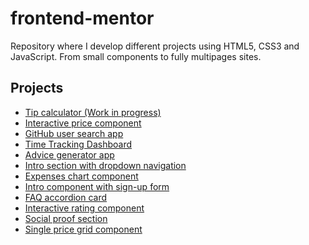 # frontend-mentor

Repository where I develop different projects using HTML5, CSS3 and JavaScript. From small components to fully multipages sites.

<!-- 
  - [Interactive card details Form] (https://www.frontendmentor.io/challenges/interactive-card-details-form-XpS8cKZDWw)
  - [Skilled e-learning landing Page](https://www.frontendmentor.io/challenges/skilled-elearning-landing-page-S1ObDrZ8q)
  - [Single-page design portfolio](https://www.frontendmentor.io/challenges/singlepage-design-portfolio-2MMhyhfKVo)
  - [Crowdfunding product page](https://www.frontendmentor.io/challenges/crowdfunding-product-page-7uvcZe7ZR)
-->

## Projects
  - [Tip calculator (Work in progress)](https://alexcumplido.github.io/frontend-mentor/)
  - [Interactive price component](https://alexcumplido.github.io/frontend-mentor/interactive-pricing/)
  - [GitHub user search app](https://alexcumplido.github.io/frontend-mentor/github-user-api/)
  - [Time Tracking Dashboard](https://alexcumplido.github.io/frontend-mentor/time-dashboard/) 
  - [Advice generator app](https://alexcumplido.github.io/frontend-mentor/adviceAPI-generator)
  - [Intro section with dropdown navigation](https://alexcumplido.github.io/frontend-mentor/dropdown-navigation)
  - [Expenses chart component](https://alexcumplido.github.io/frontend-mentor/bar-chart)
  - [Intro component with sign-up form](https://alexcumplido.github.io/frontend-mentor/form-validation)
  - [FAQ accordion card](https://alexcumplido.github.io/frontend-mentor/faq-accordion)
  - [Interactive rating component](https://alexcumplido.github.io/frontend-mentor/rating-modal)
  - [Social proof section](https://alexcumplido.github.io/frontend-mentor/grid-section)
  - [Single price grid component](https://alexcumplido.github.io/frontend-mentor/card-component)